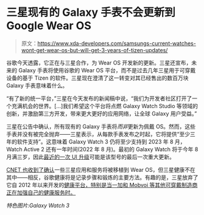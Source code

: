 # 三星现有的 Galaxy 手表不会更新到 Google Wear OS

> 原文：<https://www.xda-developers.com/samsungs-current-watches-wont-get-wear-os-but-will-get-3-years-of-tizen-updates/>

谷歌今天透露，它正在与三星合作，为 Wear OS 开发新的更新。三星还宣布，未来的 Galaxy 手表将使用谷歌的 Wear OS 平台，而不是过去几年三星用于可穿戴设备的基于 Tizen 的软件。三星现在澄清了这一转变对其已经售出的数百万块 Galaxy 手表意味着什么。

“有了新的统一平台，”三星在今天发布的新闻稿中说，“我们为开发者社区打开了一个充满机会的世界。[...]我们希望这个平台将点燃 Galaxy Watch Studio 等领域的创新，并激励第三方开发，带来更大更好的应用网络，让全球 Galaxy 用户受益。”

三星在公告中确认，所有现有的 Galaxy 手表将*而非*更新为佩戴 OS。然而，这些手表并没有被完全抛弃——三星表示，从每款手表发布之时起，它将提供“至少三年的软件支持”。这意味着 Galaxy Watch 3 仍将至少支持到 2023 年 8 月，Watch Active 2 还有一年时间(2022 年 8 月)。最初的 Galaxy Watch 将于今年 8 月满三岁，因此[最近的一次 UI 升级](https://www.xda-developers.com/samsung-galaxy-watch-active-3-features/)可能是该型号的最后一次重大更新。

[CNET 也收到了确认](https://www.cnet.com/news/google-and-samsung-are-combining-to-reboot-android-watches-with-a-dose-of-fitbit-too/)一些三星应用和服务将被移植到 Wear OS，但三星健康不在其中——相反，谷歌健康将是记录步骤和锻炼的主要方法。有趣的是，三星放弃了它自 2012 年以来开发的[健康平台，特别是当一加和 Mobvoi 等其他可穿戴制造商正在加强自己的健康服务时。](https://web.archive.org/web/20180127143302/http://www.samsung.com/uk/news/local/samsung-introduces-s-health-application-for-galaxy-s-iii/)

*特色图片:Galaxy Watch 3*